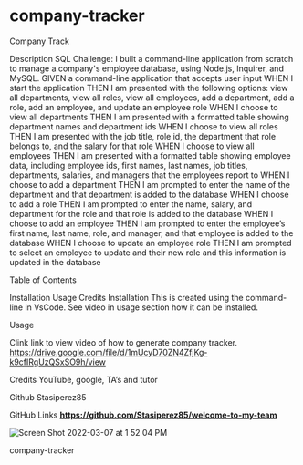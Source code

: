 # company-tracker
Company Track

Description SQL Challenge: I built a command-line application from scratch to manage a company's employee database, using Node.js, Inquirer, and MySQL.
GIVEN a command-line application that accepts user input
WHEN I start the application
THEN I am presented with the following options: view all departments, view all roles, view all employees, add a department, add a role, add an employee, and update an employee role
WHEN I choose to view all departments
THEN I am presented with a formatted table showing department names and department ids
WHEN I choose to view all roles
THEN I am presented with the job title, role id, the department that role belongs to, and the salary for that role
WHEN I choose to view all employees
THEN I am presented with a formatted table showing employee data, including employee ids, first names, last names, job titles, departments, salaries, and managers that the employees report to
WHEN I choose to add a department
THEN I am prompted to enter the name of the department and that department is added to the database
WHEN I choose to add a role
THEN I am prompted to enter the name, salary, and department for the role and that role is added to the database
WHEN I choose to add an employee
THEN I am prompted to enter the employee’s first name, last name, role, and manager, and that employee is added to the database
WHEN I choose to update an employee role
THEN I am prompted to select an employee to update and their new role and this information is updated in the database

Table of Contents

Installation
Usage
Credits
Installation This is created using the command-line in VsCode. See video in usage section how it can be installed.

Usage

Clink link to view video of how to generate company tracker. https://drive.google.com/file/d/1mUcyD70ZN4ZfjKg-k9cfIRgUzQSxSO9h/view

Credits YouTube, google, TA’s and tutor

Github Stasiperez85

GitHub Links **https://github.com/Stasiperez85/welcome-to-my-team**

![Screen Shot 2022-03-07 at 1 52 04 PM](https://user-images.githubusercontent.com/78401136/157120489-4051089a-2455-4bda-b674-4b1f6d03554d.png)


company-tracker
